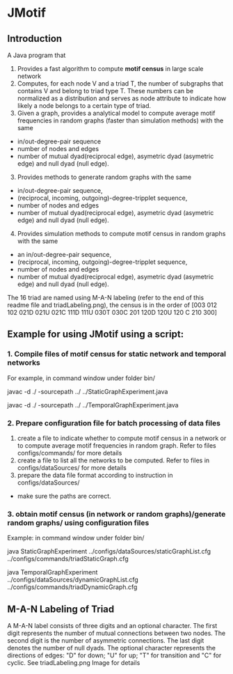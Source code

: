 # JMotif
## Introduction
A Java program that
1. Provides a fast algorithm to compute **motif census** in large scale network
2. Computes, for each node V and a triad T, the number of subgraphs that contains V and belong to triad type T. These numbers can be normalized as a distribution and serves as node attribute to indicate how likely a node belongs to a certain type of triad.
2. Given a graph, provides a analytical model to compute average motif frequencies in random graphs (faster than simulation methods) with the same 
  * in/out-degree-pair sequence 
  * number of nodes and edges 
  * number of mutual dyad(reciprocal edge), asymetric dyad (asymetric edge) and null dyad (null edge). 
3. Provides methods to generate random graphs with the same 
* in/out-degree-pair sequence, 
* (reciprocal, incoming, outgoing)-degree-tripplet sequence, 
* number of nodes and edges 
* number of mutual dyad(reciprocal edge), asymetric dyad (asymetric edge) and null dyad (null edge).
4. Provides simulation methods to compute motif census in random graphs with the same 
* an in/out-degree-pair sequence, 
* (reciprocal, incoming, outgoing)-degree-tripplet sequence, 
* number of nodes and edges 
* number of mutual dyad(reciprocal edge), asymetric dyad (asymetric edge) and null dyad (null edge).

The 16 triad are named using M-A-N labeling (refer to the end of this readme file and triadLabeling.png), the census is in the order of [003 012 102 021D 021U 021C 111D 111U 030T 030C 201 120D 120U 120 C 210 300]
## Example for using JMotif using a script:
### 1. Compile files of motif census for static network and temporal networks
For example, in command window under folder bin/

javac -d ./ -sourcepath ../ ../StaticGraphExperiment.java

javac -d ./ -sourcepath ../ ../TemporalGraphExperiment.java

### 2. Prepare configuration file for batch processing of data files
1. create a file to indicate whether to compute motif census in a network or to compute average motif frequencies in random graph. Refer to files configs/commands/ for more details
2. create a file to list all the networks to be computed. Refer to files in configs/dataSources/ for more details
3. prepare the data file format according to instruction in configs/dataSources/
- make sure the paths are correct.
### 3. obtain motif census (in network or random graphs)/generate random graphs/ using configuration files

Example: in command window under folder bin/

java StaticGraphExperiment ../configs/dataSources/staticGraphList.cfg ../configs/commands/triadStaticGraph.cfg

java TemporalGraphExperiment ../configs/dataSources/dynamicGraphList.cfg ../configs/commands/triadDynamicGraph.cfg

## M-A-N Labeling of Triad
A M-A-N label consists
of three digits and an optional character. The first digit represents the number of
mutual connections between two nodes. The second digit is the number of
asymmetric connections. The last digit denotes the number of null dyads. The
optional character represents the directions of edges: "D" for down; "U" for up;
"T" for transition and "C" for cyclic. See triadLabeling.png Image for details
